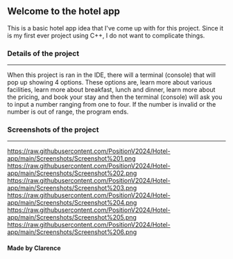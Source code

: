 ## Welcome to the hotel app
This is a basic hotel app idea that I've come up with for this project. Since it is my first ever project using C++, I do not want to complicate things.

### Details of the project
---
When this project is ran in the IDE, there will a terminal (console) that will pop up showing 4 options. These options are, learn more about various facilities, learn more about breakfast, lunch and dinner, learn more about the pricing, and book your stay and then the terminal (console) will ask you to input a number ranging from one to four. If the number is invalid or the number is out of range, the program ends.

### Screenshots of the project
---
https://raw.githubusercontent.com/PositionV2024/Hotel-app/main/Screenshots/Screenshot%201.png
https://raw.githubusercontent.com/PositionV2024/Hotel-app/main/Screenshots/Screenshot%202.png
https://raw.githubusercontent.com/PositionV2024/Hotel-app/main/Screenshots/Screenshot%203.png
https://raw.githubusercontent.com/PositionV2024/Hotel-app/main/Screenshots/Screenshot%204.png
https://raw.githubusercontent.com/PositionV2024/Hotel-app/main/Screenshots/Screenshot%205.png
https://raw.githubusercontent.com/PositionV2024/Hotel-app/main/Screenshots/Screenshot%206.png
#### Made by Clarence
